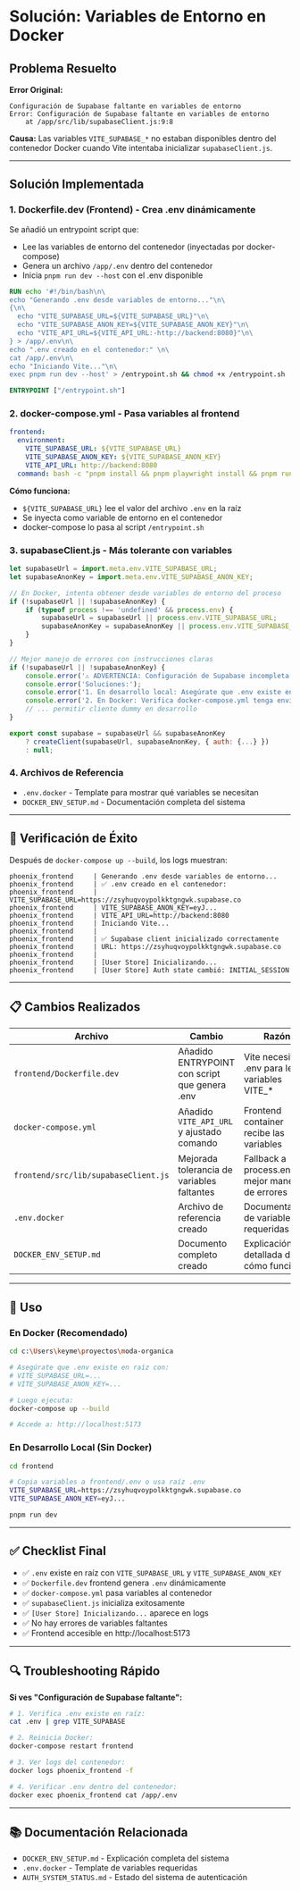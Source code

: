 # Solución: Variables de Entorno en Docker

## Problema Resuelto

**Error Original:**
```
Configuración de Supabase faltante en variables de entorno
Error: Configuración de Supabase faltante en variables de entorno
    at /app/src/lib/supabaseClient.js:9:8
```

**Causa:** 
Las variables `VITE_SUPABASE_*` no estaban disponibles dentro del contenedor Docker cuando Vite intentaba inicializar `supabaseClient.js`.

---

## Solución Implementada

### 1. **Dockerfile.dev (Frontend)** - Crea .env dinámicamente

Se añadió un entrypoint script que:
- Lee las variables de entorno del contenedor (inyectadas por docker-compose)
- Genera un archivo `/app/.env` dentro del contenedor
- Inicia `pnpm run dev --host` con el .env disponible

```dockerfile
RUN echo '#!/bin/bash\n\
echo "Generando .env desde variables de entorno..."\n\
{\n\
  echo "VITE_SUPABASE_URL=${VITE_SUPABASE_URL}"\n\
  echo "VITE_SUPABASE_ANON_KEY=${VITE_SUPABASE_ANON_KEY}"\n\
  echo "VITE_API_URL=${VITE_API_URL:-http://backend:8080}"\n\
} > /app/.env\n\
echo ".env creado en el contenedor:" \n\
cat /app/.env\n\
echo "Iniciando Vite..."\n\
exec pnpm run dev --host' > /entrypoint.sh && chmod +x /entrypoint.sh

ENTRYPOINT ["/entrypoint.sh"]
```

### 2. **docker-compose.yml** - Pasa variables al frontend

```yaml
frontend:
  environment:
    VITE_SUPABASE_URL: ${VITE_SUPABASE_URL}
    VITE_SUPABASE_ANON_KEY: ${VITE_SUPABASE_ANON_KEY}
    VITE_API_URL: http://backend:8080
  command: bash -c "pnpm install && pnpm playwright install && pnpm run dev --host"
```

**Cómo funciona:**
- `${VITE_SUPABASE_URL}` lee el valor del archivo `.env` en la raíz
- Se inyecta como variable de entorno en el contenedor
- docker-compose lo pasa al script `/entrypoint.sh`

### 3. **supabaseClient.js** - Más tolerante con variables

```javascript
let supabaseUrl = import.meta.env.VITE_SUPABASE_URL;
let supabaseAnonKey = import.meta.env.VITE_SUPABASE_ANON_KEY;

// En Docker, intenta obtener desde variables de entorno del proceso
if (!supabaseUrl || !supabaseAnonKey) {
	if (typeof process !== 'undefined' && process.env) {
		supabaseUrl = supabaseUrl || process.env.VITE_SUPABASE_URL;
		supabaseAnonKey = supabaseAnonKey || process.env.VITE_SUPABASE_ANON_KEY;
	}
}

// Mejor manejo de errores con instrucciones claras
if (!supabaseUrl || !supabaseAnonKey) {
	console.error('⚠️ ADVERTENCIA: Configuración de Supabase incompleta');
	console.error('Soluciones:');
	console.error('1. En desarrollo local: Asegúrate que .env existe en raíz');
	console.error('2. En Docker: Verifica docker-compose.yml tenga environment: VITE_SUPABASE_*');
	// ... permitir cliente dummy en desarrollo
}

export const supabase = supabaseUrl && supabaseAnonKey 
	? createClient(supabaseUrl, supabaseAnonKey, { auth: {...} })
	: null;
```

### 4. **Archivos de Referencia**

- `.env.docker` - Template para mostrar qué variables se necesitan
- `DOCKER_ENV_SETUP.md` - Documentación completa del sistema

---

## 🧪 Verificación de Éxito

Después de `docker-compose up --build`, los logs muestran:

```
phoenix_frontend     | Generando .env desde variables de entorno...
phoenix_frontend     | ✅ .env creado en el contenedor:
phoenix_frontend     | VITE_SUPABASE_URL=https://zsyhuqvoypolkktgngwk.supabase.co
phoenix_frontend     | VITE_SUPABASE_ANON_KEY=eyJ...
phoenix_frontend     | VITE_API_URL=http://backend:8080
phoenix_frontend     | Iniciando Vite...
phoenix_frontend     | 
phoenix_frontend     | ✅ Supabase client inicializado correctamente
phoenix_frontend     | URL: https://zsyhuqvoypolkktgngwk.supabase.co
phoenix_frontend     | 
phoenix_frontend     | [User Store] Inicializando...
phoenix_frontend     | [User Store] Auth state cambió: INITIAL_SESSION
```

---

## 📋 Cambios Realizados

| Archivo | Cambio | Razón |
|---------|--------|-------|
| `frontend/Dockerfile.dev` | Añadido ENTRYPOINT con script que genera .env | Vite necesita .env para leer variables VITE_* |
| `docker-compose.yml` | Añadido `VITE_API_URL` y ajustado comando | Frontend container recibe las variables |
| `frontend/src/lib/supabaseClient.js` | Mejorada tolerancia de variables faltantes | Fallback a process.env, mejor manejo de errores |
| `.env.docker` | Archivo de referencia creado | Documentación de variables requeridas |
| `DOCKER_ENV_SETUP.md` | Documento completo creado | Explicación detallada de cómo funciona |

---

## 🚀 Uso

### En Docker (Recomendado)

```bash
cd c:\Users\keyme\proyectos\moda-organica

# Asegúrate que .env existe en raíz con:
# VITE_SUPABASE_URL=...
# VITE_SUPABASE_ANON_KEY=...

# Luego ejecuta:
docker-compose up --build

# Accede a: http://localhost:5173
```

### En Desarrollo Local (Sin Docker)

```bash
cd frontend

# Copia variables a frontend/.env o usa raíz .env
VITE_SUPABASE_URL=https://zsyhuqvoypolkktgngwk.supabase.co
VITE_SUPABASE_ANON_KEY=eyJ...

pnpm run dev
```

---

## ✅ Checklist Final

- ✅ `.env` existe en raíz con `VITE_SUPABASE_URL` y `VITE_SUPABASE_ANON_KEY`
- ✅ `Dockerfile.dev` frontend genera `.env` dinámicamente
- ✅ `docker-compose.yml` pasa variables al contenedor
- ✅ `supabaseClient.js` inicializa exitosamente
- ✅ `[User Store] Inicializando...` aparece en logs
- ✅ No hay errores de variables faltantes
- ✅ Frontend accesible en http://localhost:5173

---

## 🔍 Troubleshooting Rápido

**Si ves "Configuración de Supabase faltante":**

```bash
# 1. Verifica .env existe en raíz:
cat .env | grep VITE_SUPABASE

# 2. Reinicia Docker:
docker-compose restart frontend

# 3. Ver logs del contenedor:
docker logs phoenix_frontend -f

# 4. Verificar .env dentro del contenedor:
docker exec phoenix_frontend cat /app/.env
```

---

## 📚 Documentación Relacionada

- `DOCKER_ENV_SETUP.md` - Explicación completa del sistema
- `.env.docker` - Template de variables requeridas
- `AUTH_SYSTEM_STATUS.md` - Estado del sistema de autenticación

